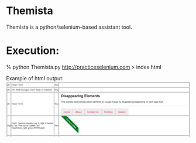 # Themista
Themista is a python/selenium-based assistant tool.

# Execution:
% python Themista.py http://practiceselenium.com > index.html

Example of html output:
![example html output](https://github.com/glebite/Themista/blob/master/static-images/Themista-output.png "HTML output")

